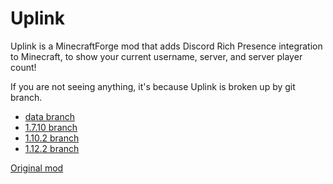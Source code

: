 # Uplink

Uplink is a MinecraftForge mod that adds Discord Rich Presence integration to Minecraft, to show your current username, server, and server player count!

If you are not seeing anything, it's because Uplink is broken up by git branch.

- [data branch](https://github.com/ijo42/Uplink/tree/data)
- [1.7.10 branch](https://github.com/ijo42/Uplink/tree/mod-1.7)
- [1.10.2 branch](https://github.com/ijo42/Uplink/tree/mod-1.10)
- [1.12.2 branch](https://github.com/ijo42/Uplink/tree/mod-1.12)

[Original mod](https://github.com/TheFrontier/Uplink)
